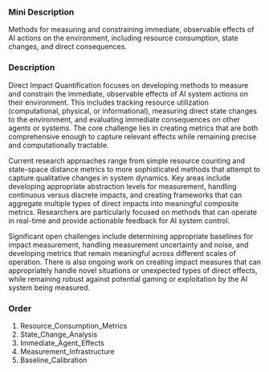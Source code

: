 ### Mini Description

Methods for measuring and constraining immediate, observable effects of AI actions on the environment, including resource consumption, state changes, and direct consequences.

### Description

Direct Impact Quantification focuses on developing methods to measure and constrain the immediate, observable effects of AI system actions on their environment. This includes tracking resource utilization (computational, physical, or informational), measuring direct state changes to the environment, and evaluating immediate consequences on other agents or systems. The core challenge lies in creating metrics that are both comprehensive enough to capture relevant effects while remaining precise and computationally tractable.

Current research approaches range from simple resource counting and state-space distance metrics to more sophisticated methods that attempt to capture qualitative changes in system dynamics. Key areas include developing appropriate abstraction levels for measurement, handling continuous versus discrete impacts, and creating frameworks that can aggregate multiple types of direct impacts into meaningful composite metrics. Researchers are particularly focused on methods that can operate in real-time and provide actionable feedback for AI system control.

Significant open challenges include determining appropriate baselines for impact measurement, handling measurement uncertainty and noise, and developing metrics that remain meaningful across different scales of operation. There is also ongoing work on creating impact measures that can appropriately handle novel situations or unexpected types of direct effects, while remaining robust against potential gaming or exploitation by the AI system being measured.

### Order

1. Resource_Consumption_Metrics
2. State_Change_Analysis
3. Immediate_Agent_Effects
4. Measurement_Infrastructure
5. Baseline_Calibration
